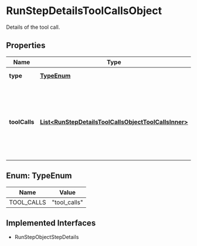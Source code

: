 

# RunStepDetailsToolCallsObject

Details of the tool call.

## Properties

| Name | Type | Description | Notes |
|------------ | ------------- | ------------- | -------------|
|**type** | [**TypeEnum**](#TypeEnum) | Always &#x60;tool_calls&#x60;. |  |
|**toolCalls** | [**List&lt;RunStepDetailsToolCallsObjectToolCallsInner&gt;**](RunStepDetailsToolCallsObjectToolCallsInner.md) | An array of tool calls the run step was involved in. These can be associated with one of three types of tools: &#x60;code_interpreter&#x60;, &#x60;retrieval&#x60;, or &#x60;function&#x60;.  |  |



## Enum: TypeEnum

| Name | Value |
|---- | -----|
| TOOL_CALLS | &quot;tool_calls&quot; |


## Implemented Interfaces

* RunStepObjectStepDetails


